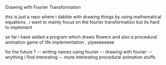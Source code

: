 Drawing with Fourier Transformation 


this is just a repo where i dabble with drawing things by using mathematical equations , i want to mainly focus on the fourier transformation but its
hard to implement 

so far i have added a  program which draws flowers
and also a procedural animation game of life implementation , yipeeeeeeee

for the future ?
-- writing names using fourier 
-- drawing with fourier 
-- anything i find interesting 
-- more interesting procedural animation stuffs

